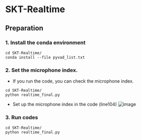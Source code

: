 # SKT-Realtime   

## Preparation    
### 1. Install the conda environment
```
cd SKT-Realtime/
conda install --file pyvad_list.txt
```    
### 2. Set the microphone index.
- If you run the code, you can check the microphone index. 
```
cd SKT-Realtime/
python realtime_final.py
```       
- Set up the microphone index in the code (line104)
![image](https://user-images.githubusercontent.com/57610448/130018053-5c8a48f4-50fa-4420-9a7d-3bacba97fc2e.png)


### 3. Run codes
```
cd SKT-Realtime/
python realtime_final.py
```     
